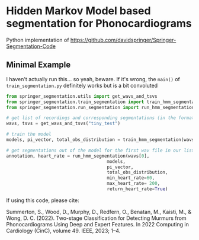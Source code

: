 # Hidden Markov Model based segmentation for Phonocardiograms

Python implementation of https://github.com/davidspringer/Springer-Segmentation-Code 

## Minimal Example

I haven't actually run this... so yeah, beware. If it's wrong, the `main()` of `train_segmentation.py` definitely works but is a bit convoluted

```python
from springer_segmentation.utils import get_wavs_and_tsvs
from springer_segmentation.train_segmentation import train_hmm_segmentation
from springer_segmentation.run_segmentation import run_hmm_segmentation

# get list of recordings and corresponding segmentations (in the format given in the tsv)
wavs, tsvs = get_wavs_and_tsvs("tiny_test")

# train the model
models, pi_vector, total_obs_distribution = train_hmm_segmentation(wavs, tsvs)

# get segmentations out of the model for the first wav file in our list
annotation, heart_rate = run_hmm_segmentation(wavs[0],
                                      models,
                                      pi_vector,
                                      total_obs_distribution,
                                      min_heart_rate=60,
                                      max_heart_rate= 200,
                                      return_heart_rate=True)
```

If using this code, please cite:

Summerton, S., Wood, D., Murphy, D., Redfern, O., Benatan, M., Kaisti, M., & Wong, D. C. (2022). Two-stage Classification for Detecting Murmurs from Phonocardiograms Using Deep and Expert Features. In 2022 Computing in Cardiology (CinC), volume 49. IEEE, 2023; 1–4.
